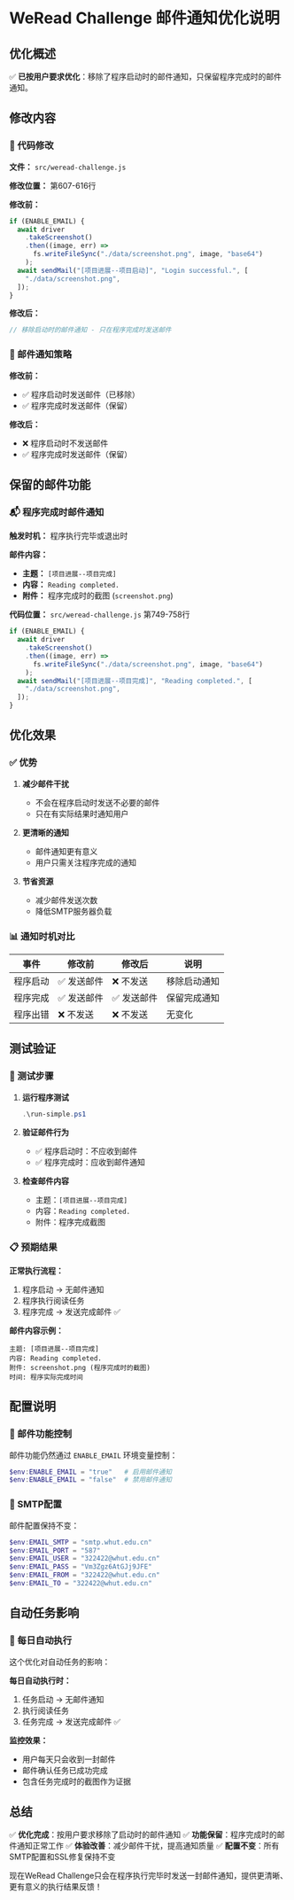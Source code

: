 # WeRead Challenge 邮件通知优化说明

## 优化概述

✅ **已按用户要求优化**：移除了程序启动时的邮件通知，只保留程序完成时的邮件通知。

## 修改内容

### 🔧 代码修改

**文件：** `src/weread-challenge.js`

**修改位置：** 第607-616行

**修改前：**
```javascript
if (ENABLE_EMAIL) {
  await driver
    .takeScreenshot()
    .then((image, err) =>
      fs.writeFileSync("./data/screenshot.png", image, "base64")
    );
  await sendMail("[项目进展--项目启动]", "Login successful.", [
    "./data/screenshot.png",
  ]);
}
```

**修改后：**
```javascript
// 移除启动时的邮件通知 - 只在程序完成时发送邮件
```

### 📧 邮件通知策略

**修改前：**
- ✅ 程序启动时发送邮件（已移除）
- ✅ 程序完成时发送邮件（保留）

**修改后：**
- ❌ 程序启动时不发送邮件
- ✅ 程序完成时发送邮件（保留）

## 保留的邮件功能

### 📬 程序完成时邮件通知

**触发时机：** 程序执行完毕或退出时

**邮件内容：**
- **主题：** `[项目进展--项目完成]`
- **内容：** `Reading completed.`
- **附件：** 程序完成时的截图 (`screenshot.png`)

**代码位置：** `src/weread-challenge.js` 第749-758行
```javascript
if (ENABLE_EMAIL) {
  await driver
    .takeScreenshot()
    .then((image, err) =>
      fs.writeFileSync("./data/screenshot.png", image, "base64")
    );
  await sendMail("[项目进展--项目完成]", "Reading completed.", [
    "./data/screenshot.png",
  ]);
}
```

## 优化效果

### ✅ 优势

1. **减少邮件干扰**
   - 不会在程序启动时发送不必要的邮件
   - 只在有实际结果时通知用户

2. **更清晰的通知**
   - 邮件通知更有意义
   - 用户只需关注程序完成的通知

3. **节省资源**
   - 减少邮件发送次数
   - 降低SMTP服务器负载

### 📊 通知时机对比

| 事件 | 修改前 | 修改后 | 说明 |
|------|--------|--------|------|
| 程序启动 | ✅ 发送邮件 | ❌ 不发送 | 移除启动通知 |
| 程序完成 | ✅ 发送邮件 | ✅ 发送邮件 | 保留完成通知 |
| 程序出错 | ❌ 不发送 | ❌ 不发送 | 无变化 |

## 测试验证

### 🧪 测试步骤

1. **运行程序测试**
   ```powershell
   .\run-simple.ps1
   ```

2. **验证邮件行为**
   - ✅ 程序启动时：不应收到邮件
   - ✅ 程序完成时：应收到邮件通知

3. **检查邮件内容**
   - 主题：`[项目进展--项目完成]`
   - 内容：`Reading completed.`
   - 附件：程序完成截图

### 📋 预期结果

**正常执行流程：**
1. 程序启动 → 无邮件通知
2. 程序执行阅读任务
3. 程序完成 → 发送完成邮件 ✅

**邮件内容示例：**
```
主题: [项目进展--项目完成]
内容: Reading completed.
附件: screenshot.png (程序完成时的截图)
时间: 程序实际完成时间
```

## 配置说明

### 🔧 邮件功能控制

邮件功能仍然通过 `ENABLE_EMAIL` 环境变量控制：

```powershell
$env:ENABLE_EMAIL = "true"   # 启用邮件通知
$env:ENABLE_EMAIL = "false"  # 禁用邮件通知
```

### 📧 SMTP配置

邮件配置保持不变：
```powershell
$env:EMAIL_SMTP = "smtp.whut.edu.cn"
$env:EMAIL_PORT = "587"
$env:EMAIL_USER = "322422@whut.edu.cn"
$env:EMAIL_PASS = "Vm3Zgz6AtGJj9JFE"
$env:EMAIL_FROM = "322422@whut.edu.cn"
$env:EMAIL_TO = "322422@whut.edu.cn"
```

## 自动任务影响

### 📅 每日自动执行

这个优化对自动任务的影响：

**每日自动执行时：**
1. 任务启动 → 无邮件通知
2. 执行阅读任务
3. 任务完成 → 发送完成邮件 ✅

**监控效果：**
- 用户每天只会收到一封邮件
- 邮件确认任务已成功完成
- 包含任务完成时的截图作为证据

## 总结

✅ **优化完成**：按用户要求移除了启动时的邮件通知
✅ **功能保留**：程序完成时的邮件通知正常工作
✅ **体验改善**：减少邮件干扰，提高通知质量
✅ **配置不变**：所有SMTP配置和SSL修复保持不变

现在WeRead Challenge只会在程序执行完毕时发送一封邮件通知，提供更清晰、更有意义的执行结果反馈！
